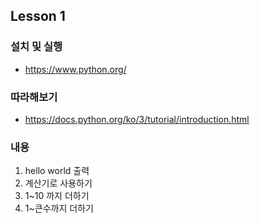 ## Lesson 1


### 설치 및 실행
* https://www.python.org/

### 따라해보기
  * https://docs.python.org/ko/3/tutorial/introduction.html

### 내용
1. hello world 출력
1. 계산기로 사용하기
1. 1~10 까지 더하기
1. 1~큰수까지 더하기
